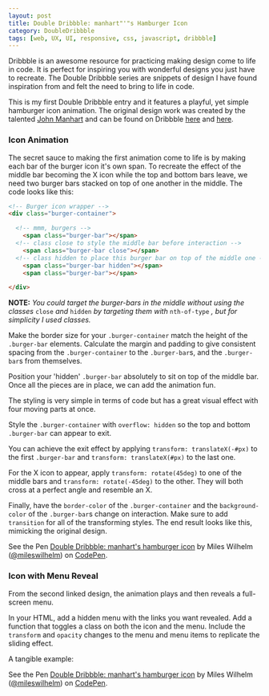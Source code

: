 ```yaml
---
layout: post
title: Double Dribbble: manhart"'"s Hamburger Icon
category: DoubleDribbble
tags: [web, UX, UI, responsive, css, javascript, dribbble]
---
```


Dribbble is an awesome resource for practicing making design come to life in code. It is perfect for inspiring you with wonderful designs you just have to recreate. The Double Dribbble series are snippets of design I have found inspiration from and felt the need to bring to life in code.

This is my first Double Dribbble entry and it features a playful, yet simple hamburger icon animation. The original design work was created by the talented [John Manhart](manhart.io) and can be found on Dribbble [here](https://dribbble.com/shots/2903173-Hamburger-animation) and [here](https://dribbble.com/shots/2897013-Hamburger-Hamburger-Hamburger).

### Icon Animation

The secret sauce to making the first animation come to life is by making each bar of the burger icon it's own span. To recreate the effect of the middle bar becoming the X icon while the top and bottom bars leave, we need two burger bars stacked on top of one another in the middle. The code looks like this:

```html
<!-- Burger icon wrapper -->
<div class="burger-container">

  <!-- mmm, burgers -->
	<span class="burger-bar"></span>
  <!-- class close to style the middle bar before interaction -->
	<span class="burger-bar close"></span>
  <!-- class hidden to place this burger bar on top of the middle one -->
	<span class="burger-bar hidden"></span>
	<span class="burger-bar"></span>

</div>
```

**NOTE:** *You could target the burger-bars in the middle without using the classes* `close` *and* `hidden` *by targeting them with* `nth-of-type` *, but for simplicity I used classes.*

Make the border size for your `.burger-container` match the height of the `.burger-bar` elements. Calculate the margin and padding to give consistent spacing from the `.burger-container` to the `.burger-bar`s, and the `.burger-bar`s from themselves.

Position your 'hidden' `.burger-bar` absolutely to sit on top of the middle bar. Once all the pieces are in place, we can add the animation fun.

The styling is very simple in terms of code but has a great visual effect with four moving parts at once.

Style the `.burger-container` with `overflow: hidden` so the top and bottom `.burger-bar` can appear to exit.

You can achieve the exit effect by applying `transform: translateX(-#px)` to the first `.burger-bar` and `transform: translateX(#px)` to the last one.

For the X icon to appear, apply `transform: rotate(45deg)` to one of the middle bars and `transform: rotate(-45deg)` to the other. They will both cross at a perfect angle and resemble an X.

Finally, have the `border-color` of the `.burger-container` and the `background-color` of the `.burger-bar`s change on interaction. Make sure to add `transition` for all of the transforming styles. The end result looks like this, mimicking the original design.

<p data-height="265" data-theme-id="0" data-slug-hash="LyVyaB" data-default-tab="css,result" data-user="mileswilhelm" data-embed-version="2" data-pen-title="Double Dribbble: manhart's hamburger icon" class="codepen">See the Pen <a href="https://codepen.io/mileswilhelm/pen/LyVyaB/">Double Dribbble: manhart's hamburger icon</a> by Miles Wilhelm (<a href="http://codepen.io/mileswilhelm">@mileswilhelm</a>) on <a href="http://codepen.io">CodePen</a>.</p>
<script async src="https://production-assets.codepen.io/assets/embed/ei.js"></script>

### Icon with Menu Reveal

From the second linked design, the animation plays and then reveals a full-screen menu.

In your HTML, add a hidden menu with the links you want revealed. Add a function that toggles a class on both the icon and the menu. Include the `transform` and `opacity` changes to the menu and menu items to replicate the sliding effect.

A tangible example:

<p data-height="265" data-theme-id="0" data-slug-hash="qmOzKJ" data-default-tab="html,result" data-user="mileswilhelm" data-embed-version="2" data-pen-title="Double Dribbble: manhart's hamburger icon" class="codepen">See the Pen <a href="https://codepen.io/mileswilhelm/pen/qmOzKJ/">Double Dribbble: manhart's hamburger icon</a> by Miles Wilhelm (<a href="http://codepen.io/mileswilhelm">@mileswilhelm</a>) on <a href="http://codepen.io">CodePen</a>.</p>
<script async src="https://production-assets.codepen.io/assets/embed/ei.js"></script>
